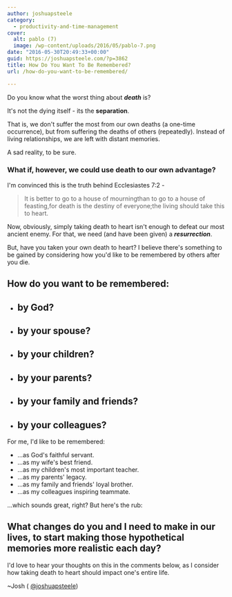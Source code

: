 ```yaml
---
author: joshuapsteele
category:
  - productivity-and-time-management
cover:
  alt: pablo (7)
  image: /wp-content/uploads/2016/05/pablo-7.png
date: "2016-05-30T20:49:33+00:00"
guid: https://joshuapsteele.com/?p=3862
title: How Do You Want To Be Remembered?
url: /how-do-you-want-to-be-remembered/

---
```

Do you know what the worst thing about _**death**_ is?

It's not the dying itself - its the **separation**.

That is, we don't suffer the most from our own deaths (a one-time occurrence), but from suffering the deaths of others (repeatedly). Instead of living relationships, we are left with distant memories.

A sad reality, to be sure.

### What if, however, we could use death to our own advantage?

I'm convinced this is the truth behind Ecclesiastes 7:2 -

> It is better to go to a house of mourningthan to go to a house of feasting,for death is the destiny of everyone;the living should take this to heart.

Now, obviously, simply taking death to heart isn't enough to defeat our most ancient enemy. For that, we need (and have been given) a _**resurrection**_.

But, have you taken your own death to heart? I believe there's something to be gained by considering how you'd like to be remembered by others after you die.

## How do you want to be remembered:

- ## by God?

- ## by your spouse?

- ## by your children?

- ## by your parents?

- ## by your family and friends?

- ## by your colleagues?

For me, I'd like to be remembered:

- ...as God's faithful servant.
- ...as my wife's best friend.
- ...as my children's most important teacher.
- ...as my parents' legacy.
- ...as my family and friends' loyal brother.
- ...as my colleagues inspiring teammate.

...which sounds great, right? But here's the rub:

## What changes do you and I need to make in our lives, to start making those hypothetical memories more realistic each day?

I'd love to hear your thoughts on this in the comments below, as I consider how taking death to heart should impact one's entire life.

~Josh ( [@joshuapsteele](https://twitter.com/joshuapsteele))
